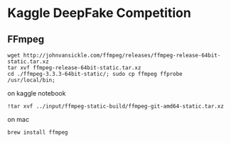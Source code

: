 # Kaggle DeepFake Competition

## FFmpeg
```shell
wget http://johnvansickle.com/ffmpeg/releases/ffmpeg-release-64bit-static.tar.xz
tar xvf ffmpeg-release-64bit-static.tar.xz
cd ./ffmpeg-3.3.3-64bit-static/; sudo cp ffmpeg ffprobe /usr/local/bin;
```

on kaggle notebook
```
!tar xvf ../input/ffmpeg-static-build/ffmpeg-git-amd64-static.tar.xz
```

on mac
```shell script
brew install ffmpeg
```